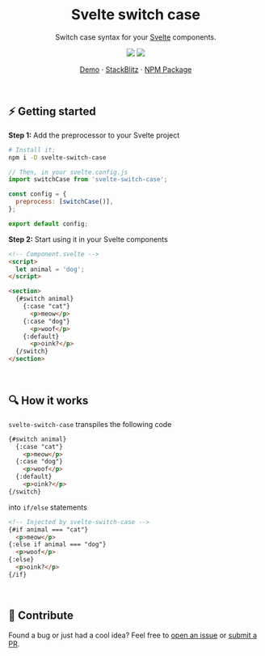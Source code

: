 <p align="center">
  <img src="https://i.ibb.co/ZTTXt2Y/svelte-switch-case.png" alt=""  />
</p>
<h1 align="center">Svelte switch case</h1>
<p align="center">Switch case syntax for your <a href="https://svelte.dev/">Svelte</a> components.</p>

<p align="center">
  <img src="https://badgen.net/github/license/l-portet/svelte-switch-case?color=orange" />
  <img src="https://badgen.net/npm/v/svelte-switch-case" />
</p>
<p align="center">
  <a href="https://svelte-switch-case.netlify.app/">Demo</a> · <a href="https://stackblitz.com/edit/svelte-switch-case?file=src/routes/index.svelte">StackBlitz</a> · <a href="https://npmjs.com/package/svelte-switch-case">NPM Package</a>
</p>
<br/>

## :zap: Getting started

**Step 1:** Add the preprocessor to your Svelte project

```bash
# Install it:
npm i -D svelte-switch-case
```
```javascript
// Then, in your svelte.config.js
import switchCase from 'svelte-switch-case';

const config = {
  preprocess: [switchCase()],
};

export default config;
```

**Step 2:** Start using it in your Svelte components

```html
<!-- Component.svelte -->
<script>
  let animal = 'dog';
</script>

<section>
  {#switch animal}
    {:case "cat"}
      <p>meow</p>
    {:case "dog"}
      <p>woof</p>
    {:default}
      <p>oink?</p>
  {/switch}
</section>
```

<br />

## :mag: How it works

`svelte-switch-case` transpiles the following code

```html
{#switch animal}
  {:case "cat"}
    <p>meow</p>
  {:case "dog"}
    <p>woof</p>
  {:default}
    <p>oink?</p>
{/switch}
```

into `if/else` statements

```html
<!-- Injected by svelte-switch-case -->
{#if animal === "cat"}
  <p>meow</p>
{:else if animal === "dog"}
  <p>woof</p>
{:else}
  <p>oink?</p>
{/if}
```

<br />

## :raised_hands: Contribute
Found a bug or just had a cool idea? Feel free to [open an issue](https://github.com/l-portet/svelte-switch-case/issues) or [submit a PR](https://github.com/l-portet/svelte-switch-case/pulls).
